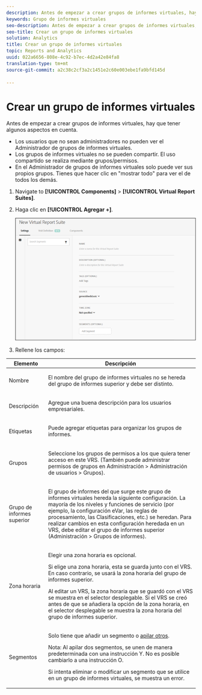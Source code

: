 ```yaml
---
description: Antes de empezar a crear grupos de informes virtuales, hay que tener algunos aspectos en cuenta.
keywords: Grupo de informes virtuales
seo-description: Antes de empezar a crear grupos de informes virtuales, hay que tener algunos aspectos en cuenta.
seo-title: Crear un grupo de informes virtuales
solution: Analytics
title: Crear un grupo de informes virtuales
topic: Reports and Analytics
uuid: 022a6656-808e-4c92-b7ec-4d2a42e84fa8
translation-type: tm+mt
source-git-commit: a2c38c2cf3a2c1451e2c60e003ebe1fa9bfd145d

---
```



# Crear un grupo de informes virtuales

Antes de empezar a crear grupos de informes virtuales, hay que tener algunos aspectos en cuenta.

* Los usuarios que no sean administradores no pueden ver el Administrador de grupos de informes virtuales.
* Los grupos de informes virtuales no se pueden compartir. El uso compartido se realiza mediante grupos/permisos.
* En el Administrador de grupos de informes virtuales solo puede ver sus propios grupos. Tienes que hacer clic en "mostrar todo" para ver el de todos los demás.

1. Navigate to **[!UICONTROL Components]** &gt; **[!UICONTROL Virtual Report Suites]**.
1. Haga clic en **[!UICONTROL Agregar +]**.

   ![](assets/new_vrs.png)

1. Rellene los campos:

<table id="table_0F85B56480BB46CBA5BE236BBD70156D"> 
 <thead> 
  <tr> 
   <th colname="col1" class="entry"> Elemento </th> 
   <th colname="col2" class="entry"> Descripción </th> 
  </tr> 
 </thead>
 <tbody> 
  <tr> 
   <td colname="col1"> Nombre </td> 
   <td colname="col2"> <p>El nombre del grupo de informes virtuales no se hereda del grupo de informes superior y debe ser distinto. </p> </td> 
  </tr> 
  <tr> 
   <td colname="col1"> Descripción </td> 
   <td colname="col2"> <p>Agregue una buena descripción para los usuarios empresariales. </p> </td> 
  </tr> 
  <tr> 
   <td colname="col1"> Etiquetas </td> 
   <td colname="col2"> <p>Puede agregar etiquetas para organizar los grupos de informes. </p> </td> 
  </tr> 
  <tr> 
   <td colname="col1"> Grupos </td> 
   <td colname="col2"> <p>Seleccione los grupos de permisos a los que quiera tener acceso en este VRS. (También puede administrar permisos de grupos en <span class="ignoretag"><span class="uicontrol">Administración</span> &gt; <span class="uicontrol">Administración de usuarios</span> &gt; <span class="uicontrol">Grupos</span></span>). </p> </td> 
  </tr> 
  <tr> 
   <td colname="col1"> Grupo de informes superior </td> 
   <td colname="col2"> <p>El grupo de informes del que surge este grupo de informes virtuales hereda la siguiente configuración. La mayoría de los niveles y funciones de servicio (por ejemplo, la configuración eVar, las reglas de procesamiento, las Clasificaciones, etc.) se heredan. Para realizar cambios en esta configuración heredada en un VRS, debe editar el grupo de informes superior (<span class="ignoretag"><span class="uicontrol">Administración</span> &gt; <span class="uicontrol">Grupos de informes</span></span>). </p> </td> 
  </tr> 
  <tr> 
   <td colname="col1"> Zona horaria </td> 
   <td colname="col2"> <p>Elegir una zona horaria es opcional. </p> <p>Si elige una zona horaria, esta se guarda junto con el VRS. En caso contrario, se usará la zona horaria del grupo de informes superior. </p> <p>Al editar un VRS, la zona horaria que se guardó con el VRS se muestra en el selector desplegable. Si el VRS se creó antes de que se añadiera la opción de la zona horaria, en el selector desplegable se muestra la zona horaria del grupo de informes superior. </p> </td> 
  </tr> 
  <tr> 
   <td colname="col1"> Segmentos </td> 
   <td colname="col2"> <p>Solo tiene que añadir un segmento o <a href="https://marketing.adobe.com/resources/help/en_US/analytics/segment/seg_stack.html" format="https" scope="external">apilar otros</a>. </p> <p> <p>Nota: Al apilar dos segmentos, se unen de manera predeterminada con una instrucción Y. No es posible cambiarlo a una instrucción O. </p> </p> <p>Si intenta eliminar o modificar un segmento que se utilice en un grupo de informes virtuales, se muestra un error. </p> </td> 
  </tr> 
 </tbody> 
</table>

